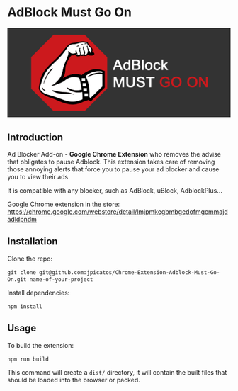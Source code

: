 # AdBlock Must Go On

![anuncio grande](/assets/anuncio%20grande.jpg)

## Introduction
Ad Blocker Add-on - **Google Chrome Extension** who removes the advise that obligates to pause Adblock.
This extension takes care of removing those annoying alerts that force you to pause your ad blocker and cause you to view their ads.

It is compatible with any blocker, such as AdBlock, uBlock, AdblockPlus...

Google Chrome extension in the store: https://chrome.google.com/webstore/detail/lmjpmkegbmbgedofmgcmmajdadldpndm

## Installation

Clone the repo:

```
git clone git@github.com:jpicatos/Chrome-Extension-Adblock-Must-Go-On.git name-of-your-project
```

Install dependencies:

```
npm install
```

## Usage

To build the extension:
```
npm run build
```

This command will create a `dist/` directory, it will contain the built files that should be loaded into the browser or packed.
